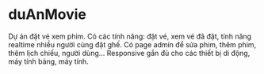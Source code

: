 # duAnMovie
Dự án đặt vé xem phim. Có các tính năng: đặt vé, xem vé đã đặt, tính năng realtime nhiều người cùng đặt ghế. Có page admin để sửa phim, thêm phim, thêm lịch chiếu, người dùng... Responsive gần đủ cho các thiết bị di động, máy tính bảng, máy tính.
